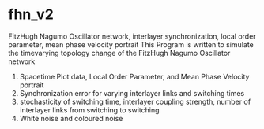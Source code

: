 # fhn_v2
FitzHugh Nagumo Oscillator network, interlayer synchronization, local order parameter, mean phase velocity portrait 
This Program is written to simulate the timevarying topology change of the FitzHugh Nagumo Oscillator network
1. Spacetime Plot data, Local Order Parameter, and Mean Phase Velocity portrait 
2. Synchronization error for varying interlayer links and switching times
3. stochasticity of switching time, interlayer coupling strength, number of interlayer links from switching to switching
4. White noise and coloured noise 
